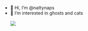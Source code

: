 - 👋 Hi, I’m @nattynaps
- 👀 I’m interested in ghosts and cats
      <br></br>
      <img src="https://c.tenor.com/AVZ7-6C1d_QAAAAC/ghost-cat.gif">
<!---
nattynaps/nattynaps is a ✨ special ✨ repository because its `README.md` (this file) appears on your GitHub profile.
You can click the Preview link to take a look at your changes.
--->
